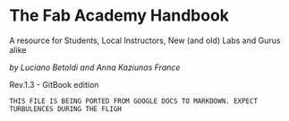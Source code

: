 # The Fab Academy Handbook
A resource for Students, Local Instructors, New (and old) Labs and Gurus alike

*by Luciano Betoldi and Anna Kaziunas France*

Rev.1.3 - GitBook edition

`THIS FILE IS BEING PORTED FROM GOOGLE DOCS TO MARKDOWN. EXPECT TURBULENCES DURING THE FLIGH`